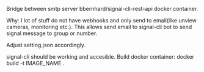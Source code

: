 Bridge between smtp server bbernhard/signal-cli-rest-api docker container.

Why: I lot of stuff do not have webhooks and only send to email(like unview cameras, monitoring etc.). This allows send email to signal-cli bot to send signal message to group or number. 


Adjust setting.json accordingly.

signal-cli should be working and accesible. 
Build docker container: docker build -t IMAGE_NAME . 
